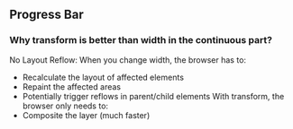 ## Progress Bar

### Why transform is better than width in the continuous part?

No Layout Reflow: When you change width, the browser has to:

-   Recalculate the layout of affected elements
-   Repaint the affected areas
-   Potentially trigger reflows in parent/child elements
    With transform, the browser only needs to:
-   Composite the layer (much faster)
